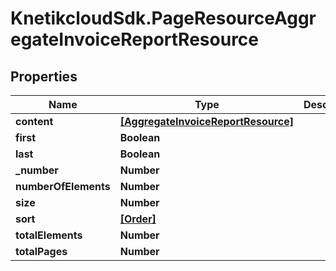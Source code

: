 # KnetikcloudSdk.PageResourceAggregateInvoiceReportResource

## Properties
Name | Type | Description | Notes
------------ | ------------- | ------------- | -------------
**content** | [**[AggregateInvoiceReportResource]**](AggregateInvoiceReportResource.md) |  | [optional] 
**first** | **Boolean** |  | [optional] 
**last** | **Boolean** |  | [optional] 
**_number** | **Number** |  | [optional] 
**numberOfElements** | **Number** |  | [optional] 
**size** | **Number** |  | [optional] 
**sort** | [**[Order]**](Order.md) |  | [optional] 
**totalElements** | **Number** |  | [optional] 
**totalPages** | **Number** |  | [optional] 


